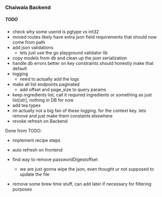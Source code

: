 ### Chaiwala Backend

##### TODO

- check why some userid is pgtype vs int32
- moved routes likely have extra json field requirements that should now come from path
- add json validations
  - lets just use the go playground validator lib
- copy models from db and clean up the json serialization
- handle db errors better on key constraints should honestly make that default
- logging
  - need to actually add the logs
- make all list endpoints paginated
  - add offset and page_size to query params
- keep ingredients list, call it required ingredients or something as just list[str], nothing in DB for now
- add tea types
- im actually not a big fan of these logging. for the context key. lets remove and just make them constants elsewhere
- revoke refresh on Backend

Done from TODO:

- implement recipe steps
- auto refresh on frontend

- find way to remove passwordDigestoffset
  - we are just gonna wipe the json, even thought ur not supposed to update the file
- remove some brew time stuff, can add later if necessary for filtering purposes
